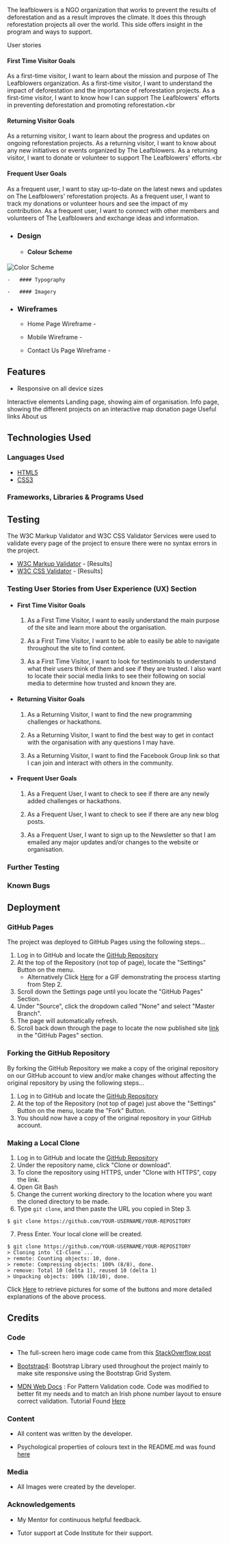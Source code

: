 
The leafblowers is a NGO organization that works to prevent the results of deforestation and as a result improves the climate. It does this through reforestation projects all over the world. This side offers insight in the program and ways to support. 

User stories
#### First Time Visitor Goals<br>
As a first-time visitor, I want to learn about the mission and purpose of The Leafblowers organization.
As a first-time visitor, I want to understand the impact of deforestation and the importance of reforestation projects.
As a first-time visitor, I want to know how I can support The Leafblowers' efforts in preventing deforestation and promoting reforestation.<br<br>
#### Returning Visitor Goals <br>
As a returning visitor, I want to learn about the progress and updates on ongoing reforestation projects.
As a returning visitor, I want to know about any new initiatives or events organized by The Leafblowers.
As a returning visitor, I want to donate or volunteer to support The Leafblowers' efforts.<br<br>
#### Frequent User Goals
As a frequent user, I want to stay up-to-date on the latest news and updates on The Leafblowers' reforestation projects.
As a frequent user, I want to track my donations or volunteer hours and see the impact of my contribution.
As a frequent user, I want to connect with other members and volunteers of The Leafblowers and exchange ideas and information.


-   ### Design
    -   #### Colour Scheme
![Color Scheme](static/assets/images/colorscheme.png)

    -   #### Typography

    -   #### Imagery

*   ### Wireframes

    -   Home Page Wireframe -

    -   Mobile Wireframe - 

    -   Contact Us Page Wireframe - 

## Features

-   Responsive on all device sizes

Interactive elements
Landing page, showing aim of organisation.
Info page, showing the different projects on an interactive map
donation page
Useful links
About us

## Technologies Used

### Languages Used

-   [HTML5](https://en.wikipedia.org/wiki/HTML5)
-   [CSS3](https://en.wikipedia.org/wiki/Cascading_Style_Sheets)

### Frameworks, Libraries & Programs Used

## Testing

The W3C Markup Validator and W3C CSS Validator Services were used to validate every page of the project to ensure there were no syntax errors in the project.

-   [W3C Markup Validator](https://jigsaw.w3.org/css-validator/#validate_by_input) - [Results]
-   [W3C CSS Validator](https://jigsaw.w3.org/css-validator/#validate_by_input) - [Results]

### Testing User Stories from User Experience (UX) Section

-   #### First Time Visitor Goals

    1. As a First Time Visitor, I want to easily understand the main purpose of the site and learn more about the organisation.

    2. As a First Time Visitor, I want to be able to easily be able to navigate throughout the site to find content.


    3. As a First Time Visitor, I want to look for testimonials to understand what their users think of them and see if they are trusted. I also want to locate their social media links to see their following on social media to determine how trusted and known they are.
 

-   #### Returning Visitor Goals

    1. As a Returning Visitor, I want to find the new programming challenges or hackathons.


    2. As a Returning Visitor, I want to find the best way to get in contact with the organisation with any questions I may have.



    3. As a Returning Visitor, I want to find the Facebook Group link so that I can join and interact with others in the community.

-   #### Frequent User Goals

    1. As a Frequent User, I want to check to see if there are any newly added challenges or hackathons.

    

    2. As a Frequent User, I want to check to see if there are any new blog posts.

      

    3. As a Frequent User, I want to sign up to the Newsletter so that I am emailed any major updates and/or changes to the website or organisation.
      

### Further Testing


### Known Bugs


## Deployment

### GitHub Pages

The project was deployed to GitHub Pages using the following steps...

1. Log in to GitHub and locate the [GitHub Repository](https://github.com/)
2. At the top of the Repository (not top of page), locate the "Settings" Button on the menu.
    - Alternatively Click [Here](https://raw.githubusercontent.com/) for a GIF demonstrating the process starting from Step 2.
3. Scroll down the Settings page until you locate the "GitHub Pages" Section.
4. Under "Source", click the dropdown called "None" and select "Master Branch".
5. The page will automatically refresh.
6. Scroll back down through the page to locate the now published site [link](https://github.com) in the "GitHub Pages" section.

### Forking the GitHub Repository

By forking the GitHub Repository we make a copy of the original repository on our GitHub account to view and/or make changes without affecting the original repository by using the following steps...

1. Log in to GitHub and locate the [GitHub Repository](https://github.com/)
2. At the top of the Repository (not top of page) just above the "Settings" Button on the menu, locate the "Fork" Button.
3. You should now have a copy of the original repository in your GitHub account.

### Making a Local Clone

1. Log in to GitHub and locate the [GitHub Repository](https://github.com/)
2. Under the repository name, click "Clone or download".
3. To clone the repository using HTTPS, under "Clone with HTTPS", copy the link.
4. Open Git Bash
5. Change the current working directory to the location where you want the cloned directory to be made.
6. Type `git clone`, and then paste the URL you copied in Step 3.

```
$ git clone https://github.com/YOUR-USERNAME/YOUR-REPOSITORY
```

7. Press Enter. Your local clone will be created.

```
$ git clone https://github.com/YOUR-USERNAME/YOUR-REPOSITORY
> Cloning into `CI-Clone`...
> remote: Counting objects: 10, done.
> remote: Compressing objects: 100% (8/8), done.
> remove: Total 10 (delta 1), reused 10 (delta 1)
> Unpacking objects: 100% (10/10), done.
```

Click [Here](https://help.github.com/en/github/creating-cloning-and-archiving-repositories/cloning-a-repository#cloning-a-repository-to-github-desktop) to retrieve pictures for some of the buttons and more detailed explanations of the above process.

## Credits

### Code

-   The full-screen hero image code came from this [StackOverflow post](https://stackoverflow.com)

-   [Bootstrap4](https://getbootstrap.com/docs/4.4/getting-started/introduction/): Bootstrap Library used throughout the project mainly to make site responsive using the Bootstrap Grid System.

-   [MDN Web Docs](https://developer.mozilla.org/) : For Pattern Validation code. Code was modified to better fit my needs and to match an Irish phone number layout to ensure correct validation. Tutorial Found [Here](https://developer.mozilla.org/en-US/docs/Web/HTML/Element/input/tel#Pattern_validation)

### Content

-   All content was written by the developer.

-   Psychological properties of colours text in the README.md was found [here](http://www.colour-affects.co.uk/psychological-properties-of-colours)

### Media

-   All Images were created by the developer.

### Acknowledgements

-   My Mentor for continuous helpful feedback.

-   Tutor support at Code Institute for their support.
